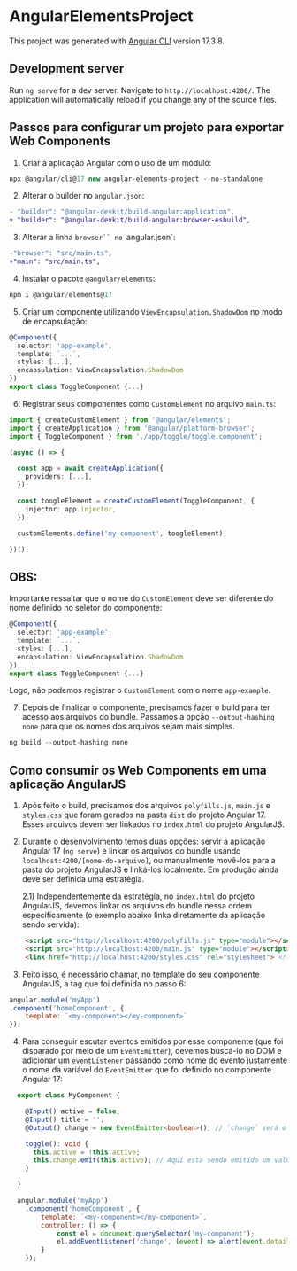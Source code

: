 # AngularElementsProject

This project was generated with [Angular CLI](https://github.com/angular/angular-cli) version 17.3.8.

## Development server

Run `ng serve` for a dev server. Navigate to `http://localhost:4200/`. The application will automatically reload if you change any of the source files.

## Passos para configurar um projeto para exportar Web Components
1) Criar a aplicação Angular com o uso de um módulo:
```typescript
npx @angular/cli@17 new angular-elements-project --no-standalone
```

2) Alterar o builder no `angular.json`:
```diff
- "builder": "@angular-devkit/build-angular:application",
+ "builder": "@angular-devkit/build-angular:browser-esbuild",
```

3) Alterar a linha `browser`` no `angular.json`:
```diff
-"browser": "src/main.ts",
+"main": "src/main.ts",
```

4) Instalar o pacote `@angular/elements`:
```typescript
npm i @angular/elements@17
```

5) Criar um componente utilizando `ViewEncapsulation.ShadowDom` no modo de encapsulação:
```typescript
@Component({
  selector: 'app-example',
  template: `...`,
  styles: [...],
  encapsulation: ViewEncapsulation.ShadowDom
})
export class ToggleComponent {...}
```

6) Registrar seus componentes como `CustomElement` no arquivo `main.ts`:
```typescript
import { createCustomElement } from '@angular/elements';
import { createApplication } from '@angular/platform-browser';
import { ToggleComponent } from './app/toggle/toggle.component';

(async () => {

  const app = await createApplication({
    providers: [...],
  });

  const toogleElement = createCustomElement(ToggleComponent, {
    injector: app.injector,
  });

  customElements.define('my-component', toogleElement);

})();
```

## OBS:
Importante ressaltar que o nome do `CustomElement` deve ser diferente do nome definido no seletor do componente:
```typescript
@Component({
  selector: 'app-example',
  template: `...`,
  styles: [...],
  encapsulation: ViewEncapsulation.ShadowDom
})
export class ToggleComponent {...}
```

Logo, não podemos registrar o `CustomElement` com o nome `app-example`.

7) Depois de finalizar o componente, precisamos fazer o build para ter acesso aos arquivos do bundle. Passamos a opção `--output-hashing none` para que os nomes dos arquivos sejam mais simples.
```typescript
ng build --output-hashing none
```

## Como consumir os Web Components em uma aplicação AngularJS

1) Após feito o build, precisamos dos arquivos `polyfills.js`, `main.js` e `styles.css` que foram gerados na pasta `dist` do projeto Angular 17. Esses arquivos devem ser linkados no `index.html` do projeto AngularJS.

2) Durante o desenvolvimento temos duas opções: servir a aplicação Angular 17 (`ng serve`) e linkar os arquivos do bundle usando `localhost:4200/[nome-do-arquivo]`, ou manualmente movê-los para a pasta do projeto AngularJS e linká-los localmente. Em produção ainda deve ser definida uma estratégia.

    2.1) Independentemente da estratégia, no `index.html` do projeto AngularJS, devemos linkar os arquivos do bundle nessa ordem especificamente (o exemplo abaixo linka diretamente da aplicação sendo servida):
```html
    <script src="http://localhost:4200/polyfills.js" type="module"></script>
    <script src="http://localhost:4200/main.js" type="module"></script>
    <link href="http://localhost:4200/styles.css" rel="stylesheet"> <!-- caso exista um arquivo de estilo global -->
```

3) Feito isso, é necessário chamar, no template do seu componente AngularJS, a tag que foi definida no passo 6:
```javascript
angular.module('myApp')
.component('homeComponent', {
    template: `<my-component></my-component>`
});

```

4) Para conseguir escutar eventos emitidos por esse componente (que foi disparado por meio de um `EventEmitter`), devemos buscá-lo no DOM e adicionar um `eventListener` passando como nome do evento justamente o nome da variável do `EventEmitter` que foi definido no componente Angular 17:
```typescript
  export class MyComponent {

    @Input() active = false;
    @Input() title = '';
    @Output() change = new EventEmitter<boolean>(); // `change` será o nome do CustomEvent;

    toggle(): void {
      this.active = !this.active;
      this.change.emit(this.active); // Aqui está sendo emitido um valor, logo, disparado um CustomEvent com nome `change`;
    }

  }
```
```javascript
  angular.module('myApp')
    .component('homeComponent', {
        template: `<my-component></my-component>`,
        controller: () => {
            const el = document.querySelector('my-component');
            el.addEventListener('change', (event) => alert(event.detail)); // Escutamos o evento `change`, como definido no componente Angular acima. Importante ressaltar que o valor passado sempre estará disponível no objeto `detail`.
        }
    });
```